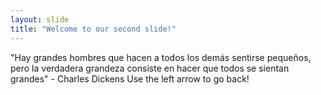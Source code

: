 ```yaml
---
layout: slide
title: "Welcome to our second slide!"
---
```

"Hay grandes hombres que hacen a todos los demás sentirse pequeños, pero la verdadera grandeza consiste en hacer que todos se sientan grandes" - Charles Dickens
Use the left arrow to go back!
